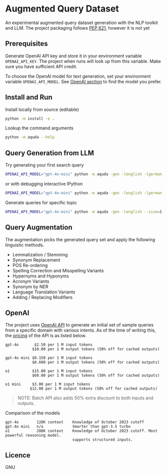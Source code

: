 # Augmented Query Dataset

An experimental augmented query dataset generation with the NLP toolkit and LLM. The project packaging follows [PEP 621](https://peps.python.org/pep-0621/), however it is not yet 

## Prerequisites

Generate OpenAI API key and store it in your environment variable `OPENAI_API_KEY`. The project when runs will look up from this variable. Make sure you have sufficient API credit.

To choose the OpenAI model for text generation, set your environment variable `OPENAI_API_MODEL`. See [OpenAI section](#openai) to find the model you prefer.

## Install and Run

Install locally from source (editable)

```sh
python -m install -e .
```

Lookup the command arguments

```sh
python -m aquda --help
```

## Query Generation from LLM

Try generating your first search query

```sh
OPENAI_API_MODEL="gpt-4o-mini" python -m aquda -gen -lenglish -lgerman --size=1
```

or with debugging interactive IPython

```sh
OPENAI_API_MODEL="gpt-4o-mini" python -m aquda -gen -lenglish -lgerman --size=1 --debug
```

Generate queries for specific topic

```sh
OPENAI_API_MODEL="gpt-4o-mini" python -m aquda -gen -lenglish --size=1 --topic="christmas gift to buy in online store"
```

## Query Augmentation

The augmentation picks the generated query set and apply the following linguistic methods.

- Lemmatization / Stemming
- Synonym Replacement
- POS Re-ordering
- Spelling Correction and Misspelling Variants
- Hypernyms and Hyponyms
- Acronym Variants
- Synonym by NER
- Language Translation Variants
- Adding / Replacing Modifiers

## OpenAI

The project uses [OpenAI API](https://platform.openai.com/docs/overview) to generate an initial set of sample queries from a specific domain with various intents. As of the time of writing this, the [pricing](https://openai.com/api/pricing/) of the API is as listed below.

```
gpt-4o       $2.50 per 1 M input tokens
            $10.00 per 1 M output tokens (50% off for cached outputs)

gpt-4o mini $0.150 per 1 M input tokens
            $0.600 per 1 M output tokens (50% off for cached outputs)

o1          $15.00 per 1 M input tokens
            $60.00 per 1 M output tokens (50% off for cached outputs)
          
o1 mini     $3.00 per 1 M input tokens
           $12.00 per 1 M output tokens (50% off for cached outputs)
```

> NOTE: Batch API also adds 50% extra discount to both inputs and outputs.

Comparison of the models

```
gpt-4o        128K context    Knowledge of October 2023 cutoff
gpt-4o mini   n/a             Smarter than gpt-3.5 turbo
o1            200K context    Knowledge of October 2023 cutoff. Most powerful reasoning model.
                              supports structured inputs.
```


## Licence

GNU
